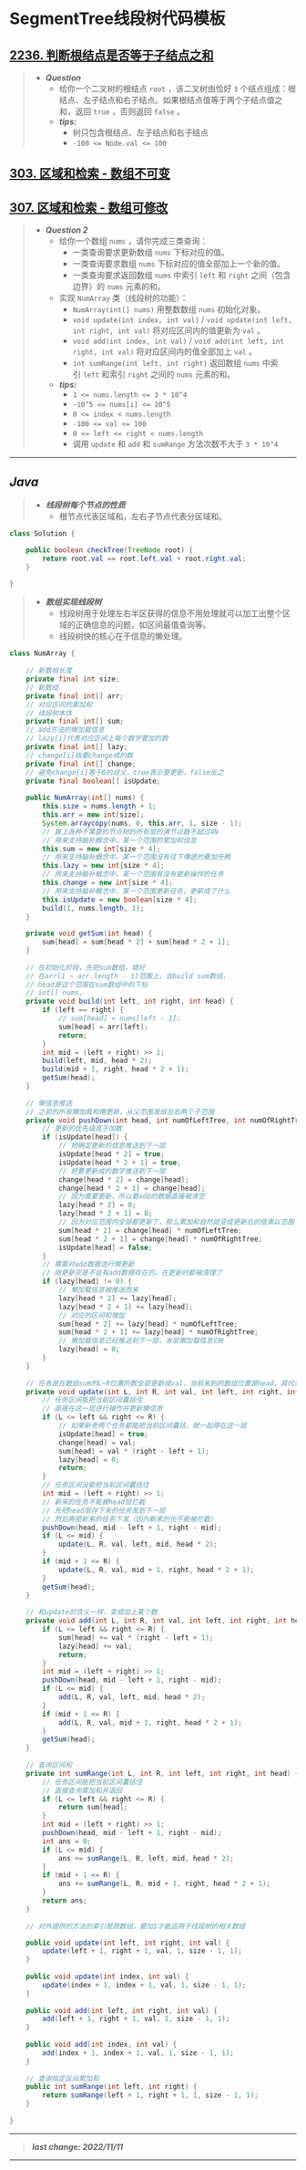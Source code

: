 # SegmentTree线段树代码模板

## [2236. 判断根结点是否等于子结点之和](https://leetcode.cn/problems/root-equals-sum-of-children/)

> - ***Question***
>   - 给你一个二叉树的根结点 `root` ，该二叉树由恰好 `3` 个结点组成：根结点、左子结点和右子结点。如果根结点值等于两个子结点值之和，返回 `true` ，否则返回 `false` 。
>   - ***tips:***
>     - 树只包含根结点、左子结点和右子结点
>     - `-100 <= Node.val <= 100`

## [303. 区域和检索 - 数组不可变](https://leetcode.cn/problems/range-sum-query-immutable/)

## [307. 区域和检索 - 数组可修改](https://leetcode.cn/problems/range-sum-query-mutable/)

> - ***Question 2***
>   - 给你一个数组 `nums` ，请你完成三类查询：
>     - 一类查询要求更新数组 `nums` 下标对应的值。
>     - 一类查询要求数组 `nums` 下标对应的值全部加上一个新的值。
>     - 一类查询要求返回数组 `nums` 中索引 `left` 和 `right` 之间（包含边界）的 `nums` 元素的和。
>   - 实现 `NumArray` 类（线段树的功能）：
>     - `NumArray(int[] nums)` 用整数数组 `nums` 初始化对象。
>     - `void update(int index, int val)` / `void update(int left, int right, int val)` 将对应区间内的值更新为 `val` 。
>     - `void add(int index, int val)` / `void add(int left, int right, int val)` 将对应区间内的值全部加上 `val` 。
>     - `int sumRange(int left, int right)` 返回数组 `nums` 中索引 `left` 和索引 `right` 之间的 `nums` 元素的和。
>   - ***tips:***
>     - `1 <= nums.length <= 3 * 10^4`
>     - `-10^5 <= nums[i] <= 10^5`
>     - `0 <= index < nums.length`
>     - `-100 <= val <= 100`
>     - `0 <= left <= right < nums.length`
>     - 调用 `update` 和 `add` 和 `sumRange` 方法次数不大于 `3 * 10^4`

---

## *Java*

> - ***线段树每个节点的性质***
>   - 根节点代表区域和，左右子节点代表分区域和。

```java
class Solution {

    public boolean checkTree(TreeNode root) {
        return root.val == root.left.val + root.right.val;
    }

}
```

> - ***数组实现线段树***
>   - 线段树用于处理左右半区获得的信息不用处理就可以加工出整个区域的正确信息的问题，如区间最值查询等。
>   - 线段树快的核心在于信息的懒处理。

```java
class NumArray {
    
    // 新数组长度
    private final int size;
    // 新数组
    private final int[] arr;
    // 对应区间的累加和
    // 线段树本体
    private final int[] sum;
    // add方法的懒加载信息
    // lazy[i]代表对应区间上每个数字要加的数
    private final int[] lazy;
    // change[i]指要change成的数
    private final int[] change;
    // 避免change[i]等于0的歧义，true表示要更新，false反之
    private final boolean[] isUpdate;
    
    public NumArray(int[] nums) {
        this.size = nums.length + 1;
        this.arr = new int[size];
        System.arraycopy(nums, 0, this.arr, 1, size - 1);
        // 算上各种不需要的节点树的所有层的满节点数不超过4N
        // 用来支持脑补概念中，某一个范围的累加和信息
        this.sum = new int[size * 4];
        // 用来支持脑补概念中，某一个范围沒有往下傳遞的纍加任務
        this.lazy = new int[size * 4];
        // 用来支持脑补概念中，某一个范围有没有更新操作的任务
        this.change = new int[size * 4];
        // 用来支持脑补概念中，某一个范围更新任务，更新成了什么
        this.isUpdate = new boolean[size * 4];
        build(1, nums.length, 1);
    }
    
    private void getSum(int head) {
        sum[head] = sum[head * 2] + sum[head * 2 + 1];
    }
    
    // 在初始化阶段，先把sum数组，填好
    // 在arr[1 ~ arr.length - 1]范围上，去build sum数组，
    // head是这个范围在sum数组中的下标
    // int[] nums,
    private void build(int left, int right, int head) {
        if (left == right) {
            // sum[head] = nums[left - 1];
            sum[head] = arr[left];
            return;
        }
        int mid = (left + right) >> 1;
        build(left, mid, head * 2);
        build(mid + 1, right, head * 2 + 1);
        getSum(head);
    }
    
    // 懒信息推送
    // 之前的所有懒加载和懒更新，从父范围发给左右两个子范围
    private void pushDown(int head, int numOfLeftTree, int numOfRightTree) {
        // 更新的优先级高于加数
        if (isUpdate[head]) {
            // 把确定更新的信息推送到下一层
            isUpdate[head * 2] = true;
            isUpdate[head * 2 + 1] = true;
            // 把要更新成的数字推送到下一层
            change[head * 2] = change[head];
            change[head * 2 + 1] = change[head];
            // 因为需要更新，所以要add的数据直接被清空
            lazy[head * 2] = 0;
            lazy[head * 2 + 1] = 0;
            // 因为对应范围内全部都更新了，那么累加和自然就变成更新后的值乘以范围
            sum[head * 2] = change[head] * numOfLeftTree;
            sum[head * 2 + 1] = change[head] * numOfRightTree;
            isUpdate[head] = false;
        }
        // 需要对add数据进行懒更新
        // 刚更新完是不会有add数据存在的，在更新时都被清理了
        if (lazy[head] != 0) {
            // 懒加载信息被推送而来
            lazy[head * 2] += lazy[head];
            lazy[head * 2 + 1] += lazy[head];
            // 对应的区间和增加
            sum[head * 2] += lazy[head] * numOfLeftTree;
            sum[head * 2 + 1] += lazy[head] * numOfRightTree;
            // 懒加载信息已经推送到下一层，本层懒加载信息归0
            lazy[head] = 0;
        }
    }
    
    // 任务是在数组sum的L~R位置的数全部更新成val，当前来到的数组位置是head，其代表的区间范围是left~right
    private void update(int L, int R, int val, int left, int right, int head) {
        // 任务区间能把当前区间囊括住
        // 直接在这一层进行操作并更新懒信息
        if (L <= left && right <= R) {
            // 如果新老两个任务都能把当前区间囊括，就一起停在这一层
            isUpdate[head] = true;
            change[head] = val;
            sum[head] = val * (right - left + 1);
            lazy[head] = 0;
            return;
        }
        // 任务区间没能把当前区间囊括住
        int mid = (left + right) >> 1;
        // 新来的任务不能被head层拦截
        // 先把head层存下来的任务发到下一层
        // 然后再把新来的任务下发（因为新来的也不能被拦截）
        pushDown(head, mid - left + 1, right - mid);
        if (L <= mid) {
            update(L, R, val, left, mid, head * 2);
        }
        if (mid + 1 <= R) {
            update(L, R, val, mid + 1, right, head * 2 + 1);
        }
        getSum(head);
    }
    
    // 和update的含义一样，变成加上某个数
    private void add(int L, int R, int val, int left, int right, int head) {
        if (L <= left && right <= R) {
            sum[head] += val * (right - left + 1);
            lazy[head] += val;
            return;
        }
        int mid = (left + right) >> 1;
        pushDown(head, mid - left + 1, right - mid);
        if (L <= mid) {
            add(L, R, val, left, mid, head * 2);
        }
        if (mid + 1 <= R) {
            add(L, R, val, mid + 1, right, head * 2 + 1);
        }
        getSum(head);
    }
    
    // 查询区间和
    private int sumRange(int L, int R, int left, int right, int head) {
        // 任务区间能把当前区间囊括住
        // 直接查询累加和并返回
        if (L <= left && right <= R) {
            return sum[head];
        }
        int mid = (left + right) >> 1;
        pushDown(head, mid - left + 1, right - mid);
        int ans = 0;
        if (L <= mid) {
            ans += sumRange(L, R, left, mid, head * 2);
        }
        if (mid + 1 <= R) {
            ans += sumRange(L, R, mid + 1, right, head * 2 + 1);
        }
        return ans;
    }
    
    // 对外提供的方法的索引是原数组，要加1才能运用于线段树的相关数组

    public void update(int left, int right, int val) {
        update(left + 1, right + 1, val, 1, size - 1, 1);
    }
    
    public void update(int index, int val) {
        update(index + 1, index + 1, val, 1, size - 1, 1);
    }
    
    public void add(int left, int right, int val) {
        add(left + 1, right + 1, val, 1, size - 1, 1);
    }
    
    public void add(int index, int val) {
        add(index + 1, index + 1, val, 1, size - 1, 1);
    }
    
    // 查询指定区间累加和
    public int sumRange(int left, int right) {
        return sumRange(left + 1, right + 1, 1, size - 1, 1);
    }
    
}
```

---

> ***last change: 2022/11/11***

---
